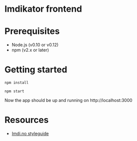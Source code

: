 Imdikator frontend
==================

# Prerequisites

- Node.js (v0.10 or v0.12)
- npm (v2.x or later)

# Getting started

    npm install

    npm start

Now the app should be up and running on http://localhost:3000

# Resources
- [Imdi.no styleguide](http://imdi-no.protolife.no/styleguide)
